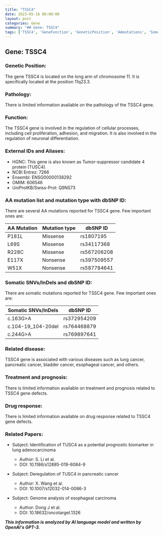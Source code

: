```yaml
---
title: "TSSC4"
date: 2023-05-16 00:00:00
layout: post
categories: Gene
summary: "## Gene: TSSC4"
tags: ['TSSC4', 'GeneFunction', 'GeneticPosition', 'AAmutations', 'SomaticMutations', 'RelatedDiseases', 'PrognosticBiomarker', 'CancerResearch']
---
```


## Gene: TSSC4

### Genetic Position:
The gene TSSC4 is located on the long arm of chromosome 11. It is specifically located at the position 11q23.3. 

### Pathology: 
There is limited information available on the pathology of the TSSC4 gene. 

### Function: 
The TSSC4 gene is involved in the regulation of cellular processes, including cell proliferation, adhesion, and migration. It is also involved in the regulation of neuronal differentiation.

### External IDs and Aliases:
- HGNC: This gene is also known as Tumor-suppressor candidate 4 protein (TUSC4).
- NCBI Entrez: 7266
- Ensembl: ENSG00000138292
- OMIM: 606546
- UniProtKB/Swiss-Prot: Q9NS73

### AA mutation list and mutation type with dbSNP ID:
There are several AA mutations reported for TSSC4 gene. Few important ones are:

|AA Mutation|Mutation type|dbSNP ID|
|-----------|-------------|--------|
|P181L|Missense|rs1807195|
|L69S|Missense|rs34117368|
|R228C|Missense|rs567206208|
|E117X|Nonsense|rs397509557|
|W51X|Nonsense|rs587784641|

### Somatic SNVs/InDels and dbSNP ID:
There are somatic mutations reported for TSSC4 gene. Few important ones are:

|Somatic SNVs/InDels|dbSNP ID|
|--------------------|--------|
|c.163G>A|rs372954209|
|c.104-19_104-20del|rs764468879|
|c.244G>A|rs769897641|

### Related disease:
TSSC4 gene is associated with various diseases such as lung cancer, pancreatic cancer, bladder cancer, esophageal cancer, and others.

### Treatment and prognosis:
There is limited information available on treatment and prognosis related to TSSC4 gene defects.

### Drug response:
There is limited information available on drug response related to TSSC4 gene defects.

### Related Papers:

- Subject: Identification of TUSC4 as a potential prognostic biomarker in lung adenocarcinoma
  - Author: S. Li et al.
  - DOI: 10.1186/s12885-019-6084-9

- Subject: Deregulation of TUSC4 in pancreatic cancer
  - Author: X. Wang et al.
  - DOI: 10.1007/s12032-014-0086-3

- Subject: Genome analysis of esophageal carcinoma
  - Author: Dong J et al.
  - DOI: 10.18632/oncotarget.1326

**_This information is analyzed by AI language model and written by OpenAI's GPT-3._**